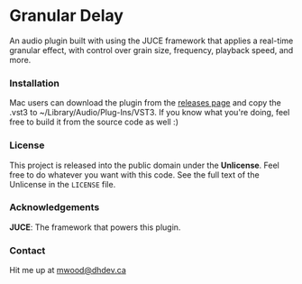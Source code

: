 # Granular Delay
An audio plugin built with using the JUCE framework that applies a real-time granular effect, with control over grain size, frequency, playback speed, and more.

### Installation
Mac users can download the plugin from the [releases page](https://github.com/MckinleyWood/GranularDelay/releases) and copy the .vst3 to ~/Library/Audio/Plug-Ins/VST3. If you know what you're doing, feel free to build it from the source code as well :)

### License
This project is released into the public domain under the **Unlicense**. Feel free to do whatever you want with this code. See the full text of the Unlicense in the `LICENSE` file.

### Acknowledgements
**JUCE**: The framework that powers this plugin.

### Contact
Hit me up at mwood@dhdev.ca 